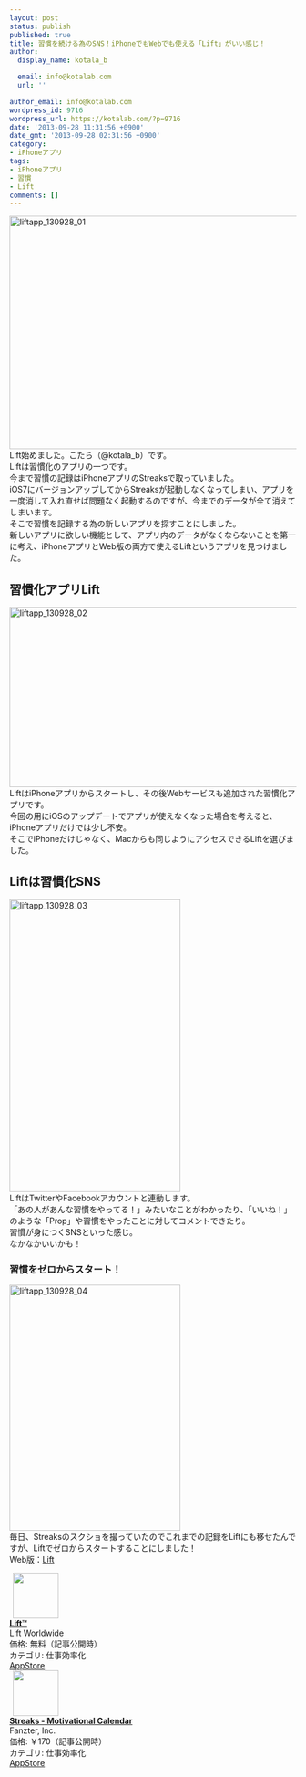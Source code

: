 ```yaml
---
layout: post
status: publish
published: true
title: 習慣を続ける為のSNS！iPhoneでもWebでも使える「Lift」がいい感じ！
author:
  display_name: kotala_b

  email: info@kotalab.com
  url: ''

author_email: info@kotalab.com
wordpress_id: 9716
wordpress_url: https://kotalab.com/?p=9716
date: '2013-09-28 11:31:56 +0900'
date_gmt: '2013-09-28 02:31:56 +0900'
category:
- iPhoneアプリ
tags:
- iPhoneアプリ
- 習慣
- Lift
comments: []
---
```

<p><img src="https://kotalab.com/wp-content/uploads/liftapp_130928_01-546x409.jpg" alt="liftapp_130928_01" width="546" height="409" class="alignnone size-large wp-image-9718" /><br />
Lift始めました。こたら（@kotala_b）です。<br />
Liftは習慣化のアプリの一つです。<br />
今まで習慣の記録はiPhoneアプリのStreaksで取っていました。<br />
iOS7にバージョンアップしてからStreaksが起動しなくなってしまい、アプリを一度消して入れ直せば問題なく起動するのですが、今までのデータが全て消えてしまいます。<br />
そこで習慣を記録する為の新しいアプリを探すことにしました。<br />
新しいアプリに欲しい機能として、アプリ内のデータがなくならないことを第一に考え、iPhoneアプリとWeb版の両方で使えるLiftというアプリを見つけました。<br />
</p>
<!--more-->
<h2>習慣化アプリLift</h2>
<p><img src="https://kotalab.com/wp-content/uploads/liftapp_130928_02-546x316.jpg" alt="liftapp_130928_02" width="546" height="316" class="alignnone size-large wp-image-9720" /><br />
LiftはiPhoneアプリからスタートし、その後Webサービスも追加された習慣化アプリです。<br />
今回の用にiOSのアップデートでアプリが使えなくなった場合を考えると、iPhoneアプリだけでは少し不安。<br />
そこでiPhoneだけじゃなく、Macからも同じようにアクセスできるLiftを選びました。</p>
<h2>Liftは習慣化SNS</h2>
<p><img src="https://kotalab.com/wp-content/uploads/liftapp_130928_03-300x513.jpg" alt="liftapp_130928_03" width="300" height="513" class="alignnone size-medium wp-image-9717" /><br />
LiftはTwitterやFacebookアカウントと連動します。<br />
「あの人があんな習慣をやってる！」みたいなことがわかったり、「いいね！」のような「Prop」や習慣をやったことに対してコメントできたり。<br />
習慣が身につくSNSといった感じ。<br />
なかなかいいかも！</p>
<h3>習慣をゼロからスタート！</h3>
<p><img src="https://kotalab.com/wp-content/uploads/liftapp_130928_04-300x431.jpg" alt="liftapp_130928_04" width="300" height="431" class="alignnone size-medium wp-image-9719" /><br />
毎日、Streaksのスクショを撮っていたのでこれまでの記録をLiftにも移せたんですが、Liftでゼロからスタートすることにしました！<br />
Web版：<a href="https://lift.do/" target="_blank">Lift</a></p>
<div class="applink">
<div class="applinkimg"><a href="https://itunes.apple.com/jp/app/lift/id530911645?mt=8&uo=4&at=10l4yU" rel="nofollow" target="_blank"><img hspace="6" src="http://a1364.phobos.apple.com/us/r30/Purple/v4/22/11/02/2211020f-7c1f-98d6-3c57-c234798cb4e2/icon.png" width="80" /></a></div>
<div class="applinktext">
<div class="applinktitle"><strong><a href="https://itunes.apple.com/jp/app/lift/id530911645?mt=8&uo=4&at=10l4yU" rel="nofollow" target="_blank">Lift&trade;</a></strong></div>
<div class="applinkinfo">Lift Worldwide</div>
<div class="applinkinfo">価格: 無料（記事公開時）</div>
<div class="applinkinfo">カテゴリ: 仕事効率化</div>
</div>
<div class="clear"></div>
<div class="appstorelink"><a href="https://itunes.apple.com/jp/app/lift/id530911645?mt=8&uo=4&at=10l4yU" rel="nofollow" target="_blank">AppStore</a></div>
</div>
<div class="applink">
<div class="applinkimg"><a href="https://itunes.apple.com/jp/app/streaks-motivational-calendar/id345184462?mt=8&uo=4&at=10l4yU" rel="nofollow" target="_blank"><img hspace="6" src="http://a1719.phobos.apple.com/us/r30/Purple/v4/6e/a0/43/6ea04374-b994-f13e-5f51-adf0c881b56d/Icon-Small-50.png" width="80" /></a></div>
<div class="applinktext">
<div class="applinktitle"><strong><a href="https://itunes.apple.com/jp/app/streaks-motivational-calendar/id345184462?mt=8&uo=4&at=10l4yU" rel="nofollow" target="_blank">Streaks - Motivational Calendar</a></strong></div>
<div class="applinkinfo">Fanzter, Inc.</div>
<div class="applinkinfo">価格: &#65509;170（記事公開時）</div>
<div class="applinkinfo">カテゴリ: 仕事効率化</div>
</div>
<div class="clear"></div>
<div class="appstorelink"><a href="https://itunes.apple.com/jp/app/streaks-motivational-calendar/id345184462?mt=8&uo=4&at=10l4yU" rel="nofollow" target="_blank">AppStore</a></div>
</div>
